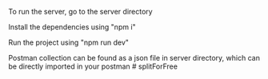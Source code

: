 To run the server, go to the server directory

Install the dependencies using "npm i"

Run the project using "npm run dev"

Postman collection can be found as a json file in server directory, which can be directly imported in your postman
#   s p l i t F o r F r e e  
 